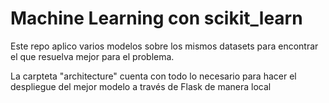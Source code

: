 # Machine Learning con scikit_learn

Este repo aplico varios modelos sobre los mismos datasets para encontrar el que resuelva mejor para el problema.

La carpteta "architecture" cuenta con todo lo necesario para hacer el despliegue del mejor modelo a través de Flask de manera local

